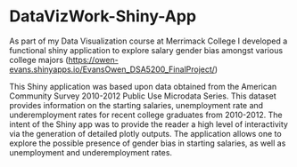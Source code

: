 # DataVizWork-Shiny-App

As part of my Data Visualization course at Merrimack College I developed a functional shiny application to explore salary gender bias amongst various college majors 
(https://owen-evans.shinyapps.io/EvansOwen_DSA5200_FinalProject/)

This Shiny application was based upon data obtained from the American Community Survey 2010-2012 Public Use Microdata Series. This dataset provides information on the starting salaries, unemployment rate and underemployment rates for recent college graduates from 2010-2012.   The intent of the Shiny app was to provide the reader a high level of interactivity via the generation of detailed plotly outputs.    The application allows one to explore the possible presence of gender bias in starting salaries, as well as unemployment and underemployment rates. 

#
